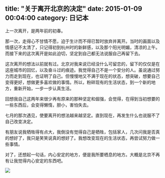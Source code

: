 title: "关于离开北京的决定"
date: 2015-01-09 00:04:00
category: 日记本
---
上一次离开，是两年前的初春。

那一次，走得心不甘情不愿，迫于生计而不得已暂时放弃并离开。当时的画面以及情感记不太清了，只记得初到杭州时的新鲜感，以及那个阳光明媚，清凉的上午。而接下来的这次离开是如此迫切，坚定到自己都无法说服自己再留下去。

这次离开的想法以前就有过。北京对我来说已经没什么可留恋的，留下的仅仅是在这座城市的回忆，以及奋斗过的痕迹。我觉得自己不是一个安分的人。虽说通过努力而走到现在，也证明了自己。但慢慢地又不满于现在的状态，想突破，想要自己变得更好，想做更多喜欢做的事情。所以，粉碎现有的生活状态，到一个新的地方，重新开始，一步一步认真生活。

回想我自己这两年来很少再有原来的那种坚定和倔强，会觉得，在得到当初想要的一些东西后，会变得懒惰，胆小，害怕失去。

七月的那次遇见，使要离开的想法越来越坚定。直到现在，再发生什么也说服不了自己改变决定。

有朋友说我牺牲得有点大，我倒没有觉得自己是牺牲，包括家人，几次问我是否真的想好了，我只是笑笑说真的想好了。我想改变现在的生活状态，再尝试努力做一些事情。

对了，还想起一句话，内心安定的地方，便是我所要栖息的地方。大概是北京不再有让我觉得内心安定的东西吧。


![](http://upload-images.jianshu.io/upload_images/18113-d3947e111285754c.jpeg)
